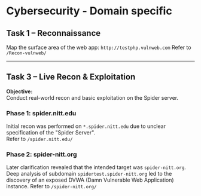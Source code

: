 # Cybersecurity - Domain specific

## Task 1 – Reconnaissance

Map the surface area of the web app: `http://testphp.vulnweb.com`
Refer to `/Recon-vulnweb/`

---

## Task 3 – Live Recon & Exploitation

**Objective:**  
Conduct real-world recon and basic exploitation on the Spider server.

### Phase 1: spider.nitt.edu  
Initial recon was performed on `*.spider.nitt.edu` due to unclear specification of the "Spider Server".  
Refer to `/spider.nitt.edu/`

### Phase 2: spider-nitt.org  
Later clarification revealed that the intended target was `spider-nitt.org`.  
Deep analysis of subdomain `spidertest.spider-nitt.org` led to the discovery of an exposed DVWA (Damn Vulnerable Web Application) instance.
Refer to `/spider-nitt.org/`
